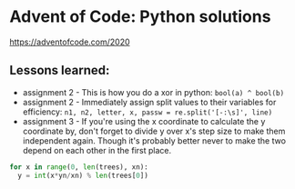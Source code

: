 # Advent of Code: Python solutions
https://adventofcode.com/2020

## Lessons learned:
* assignment 2 - This is how you do a xor in python: `bool(a) ^ bool(b)`
* assignment 2 - Immediately assign split values to their variables for efficiency: `n1, n2, letter, x, passw = re.split('[-:\s]', line)`
* assignment 3 - If you're using the x coordinate to calculate the y coordinate by, don't forget to divide y over x's step size to make them independent again. Though it's probably better never to make the two depend on each other in the first place.
```python    
for x in range(0, len(trees), xn):
  y = int(x*yn/xn) % len(trees[0])
```
